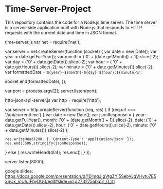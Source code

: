# Time-Server-Project
This repository contains the code for a Node.js time server. The time server is a server-side application built with Node.js that responds to HTTP requests with the current date and time in JSON format. 

time-server.js
var net = require('net');

var server = net.createServer(function (socket) {
  var date = new Date();
  var year = date.getFullYear();
  var month = ('0' + (date.getMonth() + 1)).slice(-2);
  var day = ('0' + date.getDate()).slice(-2);
  var hour = (
    '0' + date.getHours()).slice(-2);
  var minute = ('0' + date.getMinutes()).slice(-2);
  var formattedDate = `${year}-${month}-${day} ${hour}:${minute}\n`;

  socket.end(formattedDate);
});

var port = process.argv[2];
server.listen(port);


http-json-api-server.js
var http = require('http');

var server = http.createServer(function (req, res) {
  if (req.url === '/api/currenttime') {
    var date = new Date();
    var jsonResponse = {
      year: date.getFullYear(),
      month: ('0' + (date.getMonth() + 1)).slice(-2),
      date: ('0' + date.getDate()).slice(-2),
      hour: ('0' + date.getHours()).slice(-2),
      minute: ('0' + date.getMinutes()).slice(-2)
    };

    res.writeHead(200, { 'Content-Type': 'application/json' });
    res.end(JSON.stringify(jsonResponse));
  } else {
    res.writeHead(404);
    res.end();
  }
});

server.listen(8000);

google slides:
https://docs.google.com/presentation/d/1DimqJIgVtgZYi5SebVJqVHvtu7E5xSOx_mUhJFbyDU0/edit#slide=id.g273275bba51_0_31
